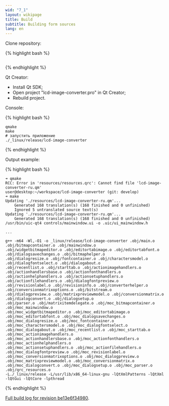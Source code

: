 ```yaml
---
wid: "7_1"
layout: wikipage
title: Build
subtitle: Building form sources
lang: en
---
```

Clone repository:

{% highlight bash %}
```git clone https://riuson@code.google.com/p/lcd-image-converter/
```
{% endhighlight %}

Qt Creator:

  *  Install Qt SDK;
  *  Open project "lcd-image-converter.pro" in Qt Creator;
  *  Rebuild project.

Console:

{% highlight bash %}
```cd lcd-image-converter
qmake
make
# запустить приложение
./_linux/release/lcd-image-converter
```
{% endhighlight %}

Output example:

{% highlight bash %}
```user@desktop:~/workspace/lcd-image-converter (git: develop)
➜ qmake
RCC: Error in 'resources/resources.qrc': Cannot find file 'lcd-image-converter-ru.qm'
user@desktop:~/workspace/lcd-image-converter (git: develop)
➜ make
Updating './resources/lcd-image-converter-ru.qm'...
    Generated 168 translation(s) (168 finished and 0 unfinished)
    Ignored 5 untranslated source text(s)
Updating './resources/lcd-image-converter-ru.qm'...
    Generated 168 translation(s) (168 finished and 0 unfinished)
/usr/bin/uic-qt4 controls/mainwindow.ui -o .uic/ui_mainwindow.h

...

g++ -m64 -Wl,-O1 -o _linux/release/lcd-image-converter .obj/main.o .obj/bitmapcontainer.o .obj/mainwindow.o 
.obj/widgetbitmapeditor.o .obj/editortabimage.o .obj/editortabfont.o .obj/dialogsavechanges.o .obj/bitmaphelper.o 
.obj/dialogresize.o .obj/fontcontainer.o .obj/charactersmodel.o .obj/dialogfontselect.o .obj/dialogabout.o 
.obj/recentlist.o .obj/starttab.o .obj/actionimagehandlers.o .obj/actionhandlersbase.o .obj/actionfonthandlers.o 
.obj/actionhelphandlers.o .obj/actionsetuphandlers.o .obj/actionfilehandlers.o .obj/dialogfontpreview.o 
.obj/revisionlabel.o .obj/revisioninfo.o .obj/converterhelper.o .obj/conversionmatrixoptions.o .obj/bitstream.o 
.obj/dialogpreview.o .obj/matrixpreviewmodel.o .obj/conversionmatrix.o .obj/dialogconvert.o .obj/dialogsetup.o 
.obj/parser.o .obj/matrixitemdelegate.o .obj/moc_bitmapcontainer.o .obj/moc_mainwindow.o 
.obj/moc_widgetbitmapeditor.o .obj/moc_editortabimage.o .obj/moc_editortabfont.o .obj/moc_dialogsavechanges.o 
.obj/moc_dialogresize.o .obj/moc_fontcontainer.o .obj/moc_charactersmodel.o .obj/moc_dialogfontselect.o 
.obj/moc_dialogabout.o .obj/moc_recentlist.o .obj/moc_starttab.o .obj/moc_actionimagehandlers.o 
.obj/moc_actionhandlersbase.o .obj/moc_actionfonthandlers.o .obj/moc_actionhelphandlers.o 
.obj/moc_actionsetuphandlers.o .obj/moc_actionfilehandlers.o .obj/moc_dialogfontpreview.o .obj/moc_revisionlabel.o 
.obj/moc_conversionmatrixoptions.o .obj/moc_dialogpreview.o .obj/moc_matrixpreviewmodel.o .obj/moc_conversionmatrix.o 
.obj/moc_dialogconvert.o .obj/moc_dialogsetup.o .obj/moc_parser.o .obj/qrc_resources.o    
-L./_linux/release -L/usr/lib/x86_64-linux-gnu -lQtXmlPatterns -lQtXml -lQtGui -lQtCore -lpthread
```
{% endhighlight %}

[Full build log for revision be13e6f34980](build.log_.4f8e4f99.zip).
